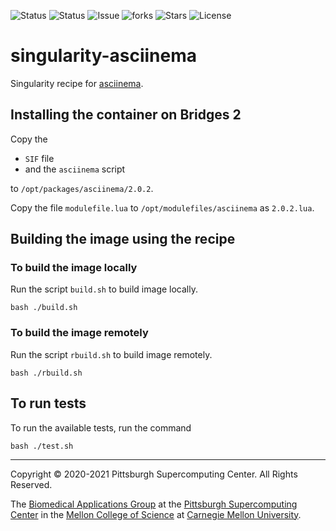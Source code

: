 ![Status](https://github.com/pscedu/singularity-asciinema/actions/workflows/main.yml/badge.svg)
![Status](https://github.com/pscedu/singularity-asciinema/actions/workflows/pretty.yml/badge.svg)
![Issue](https://img.shields.io/github/issues/pscedu/singularity-asciinema)
![forks](https://img.shields.io/github/forks/pscedu/singularity-asciinema)
![Stars](https://img.shields.io/github/stars/pscedu/singularity-asciinema)
![License](https://img.shields.io/github/license/pscedu/singularity-asciinema)

# singularity-asciinema
Singularity recipe for [asciinema](https://github.com/sandialabs/asciinema).

## Installing the container on Bridges 2
Copy the

* `SIF` file
* and the `asciinema` script

to `/opt/packages/asciinema/2.0.2`.

Copy the file `modulefile.lua` to `/opt/modulefiles/asciinema` as `2.0.2.lua`.

## Building the image using the recipe
### To build the image locally
Run the script `build.sh` to build image locally.

```
bash ./build.sh
```

### To build the image remotely
Run the script `rbuild.sh` to build image remotely.

```
bash ./rbuild.sh
```

## To run tests
To run the available tests, run the command

```
bash ./test.sh
```

---
Copyright © 2020-2021 Pittsburgh Supercomputing Center. All Rights Reserved.

The [Biomedical Applications Group](https://www.psc.edu/biomedical-applications/) at the [Pittsburgh Supercomputing
Center](http://www.psc.edu) in the [Mellon College of Science](https://www.cmu.edu/mcs/) at [Carnegie Mellon University](http://www.cmu.edu).

